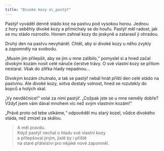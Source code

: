 ```yaml
---
title: "Divoké kozy a\_pastýř"
---
```


  

Pastýř vyváděl denně stádo koz na pastvu pod vysokou horou. Jednou z hory seběhly divoké kozy a přimíchaly se do houfu. Pastýř měl radost, jak se mu stádo rozrostlo. Honem zahnal kozy do jeskyně a zatarasil ji ohradou.

Druhý den na pastvu nevyháněl. Chtěl, aby si divoké kozy u něho zvykly a zapomněly na svobodu.

„Musím jim přilepšit, aby se jim u mne zalíbilo,“ pomyslel si a hned začal divokým kozám nosit celé náruče čerstvé trávy. O své vlastní kozy se přitom nestaral. Však do zítřka hlady nepadnou…

  

Divokým kozám chutnalo, a tak se pastýř nebál hnát příští den celé stádo na pastvinu. Ale divoké kozy, sotva dostaly volnost, hned se rozutekly do kopců a holých skal.

„Vy nevděčnice!“ volal za nimi pastýř. „Cožpak jste se u mne neměly dobře? Vždyť jsem vám dával mnohem víc než svým vlastním kozám!“

„Právě proto od tebe utíkáme,“ odpověděl mu starý kozel, vůdce divokého stáda, než zmizel za skálou.

> A měl pravdu.  
> Když pastýř nechal o hladu své vlastní kozy  
> a přilepšoval jiným, jistě by i příště  
> na staré přátelství pro nějaké nové zapomněl.
